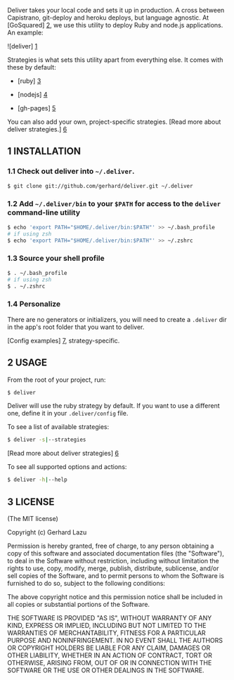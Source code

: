 Deliver takes your local code and sets it up in production. A cross
between Capistrano, git-deploy and heroku deploys, but language
agnostic. At [GoSquared] [2], we use this utility
to deploy Ruby and node.js applications. An example:

![deliver] [1]

Strategies is what sets this utility apart from everything else. It
comes with these by default:

  * [ruby] [3]

  * [nodejs] [4]

  * [gh-pages] [5]

You can also add your own, project-specific strategies. [Read more about deliver
strategies.] [6]


## 1 INSTALLATION

### 1.1 Check out deliver into `~/.deliver`.

```bash
$ git clone git://github.com/gerhard/deliver.git ~/.deliver
```

### 1.2 Add `~/.deliver/bin` to your `$PATH` for access to the `deliver` command-line utility

```bash
$ echo 'export PATH="$HOME/.deliver/bin:$PATH"' >> ~/.bash_profile
# if using zsh
$ echo 'export PATH="$HOME/.deliver/bin:$PATH"' >> ~/.zshrc 
```

### 1.3 Source your shell profile

```bash
$ . ~/.bash_profile
# if using zsh
$ . ~/.zshrc 
```

### 1.4 Personalize

There are no generators or initializers, you will need to create a
`.deliver` dir in the app's root folder that you want to deliver.

[Config examples] [7], strategy-specific.



## 2 USAGE

From the root of your project, run:

```bash
$ deliver
```

Deliver will use the ruby strategy by default. If you want to use a different
one, define it in your `.deliver/config` file.

To see a list of available strategies:

```bash
$ deliver -s|--strategies
```

[Read more about deliver strategies] [6]

To see all supported options and actions:

```bash
$ deliver -h|--help
```



## 3 LICENSE

(The MIT license)

Copyright (c) Gerhard Lazu

Permission is hereby granted, free of charge, to any person obtaining a copy of
this software and associated documentation files (the "Software"), to deal in
the Software without restriction, including without limitation the rights to
use, copy, modify, merge, publish, distribute, sublicense, and/or sell copies
of the Software, and to permit persons to whom the Software is furnished to do
so, subject to the following conditions:

The above copyright notice and this permission notice shall be included in all
copies or substantial portions of the Software.

THE SOFTWARE IS PROVIDED "AS IS", WITHOUT WARRANTY OF ANY KIND, EXPRESS OR
IMPLIED, INCLUDING BUT NOT LIMITED TO THE WARRANTIES OF MERCHANTABILITY,
FITNESS FOR A PARTICULAR PURPOSE AND NONINFRINGEMENT. IN NO EVENT SHALL THE
AUTHORS OR COPYRIGHT HOLDERS BE LIABLE FOR ANY CLAIM, DAMAGES OR OTHER
LIABILITY, WHETHER IN AN ACTION OF CONTRACT, TORT OR OTHERWISE, ARISING FROM,
OUT OF OR IN CONNECTION WITH THE SOFTWARE OR THE USE OR OTHER DEALINGS IN THE
SOFTWARE.

[1]: http://c2990942.r42.cf0.rackcdn.com/deliver.png
[2]: http://www.gosquared.com/
[3]: master/strategies/ruby
[4]: master/strategies/nodejs
[5]: master/strategies/gh-pages
[6]: master/strategies
[7]: master/examples
